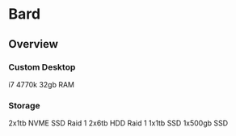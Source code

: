 # Bard
## Overview
### Custom Desktop
i7 4770k
32gb RAM
### Storage
2x1tb NVME SSD Raid 1
2x6tb HDD Raid 1
1x1tb SSD
1x500gb SSD

## 